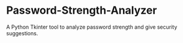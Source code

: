 # Password-Strength-Analyzer
A Python Tkinter tool to analyze password strength and give security suggestions.
